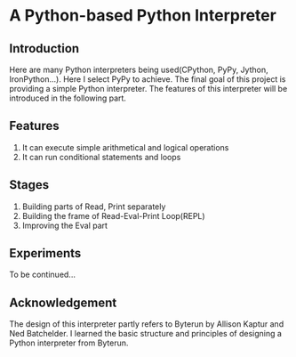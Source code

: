 # A Python-based Python Interpreter

## Introduction

Here are many Python interpreters being used(CPython, PyPy, Jython, IronPython...). Here I select 
PyPy to achieve. The final goal of this project is providing a simple Python interpreter. The features of this interpreter will be introduced in the following part.

## Features

1. It can execute simple arithmetical and logical operations
2. It can run conditional statements and loops

## Stages

1. Building parts of Read, Print separately  
2. Building the frame of Read-Eval-Print Loop(REPL)  
3. Improving the Eval part

## Experiments

To be continued...

## Acknowledgement

The design of this interpreter partly refers to Byterun by Allison Kaptur and Ned Batchelder. I learned the basic
structure and principles of designing a Python interpreter from Byterun.
